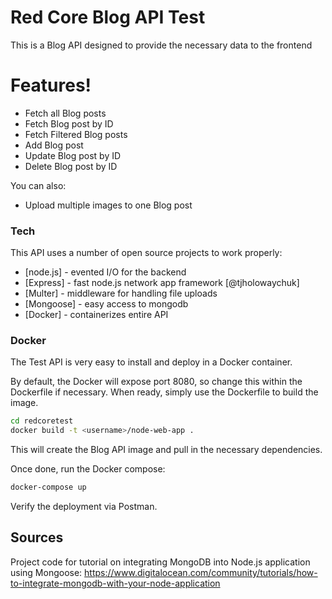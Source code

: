 # Red Core Blog API Test

This is a Blog API designed to provide the necessary data to the frontend

# Features!

  - Fetch all Blog posts
  - Fetch Blog post by ID
  - Fetch Filtered Blog posts
  - Add Blog post
  - Update Blog post by ID
  - Delete Blog post by ID

You can also:
  - Upload multiple images to one Blog post

### Tech

This API uses a number of open source projects to work properly:

* [node.js] - evented I/O for the backend
* [Express] - fast node.js network app framework [@tjholowaychuk]
* [Multer] - middleware for handling file uploads
* [Mongoose] - easy access to mongodb
* [Docker] - containerizes entire API

### Docker
The Test API is very easy to install and deploy in a Docker container.

By default, the Docker will expose port 8080, so change this within the Dockerfile if necessary. When ready, simply use the Dockerfile to build the image.

```sh
cd redcoretest
docker build -t <username>/node-web-app .
```
This will create the Blog API image and pull in the necessary dependencies.

Once done, run the Docker compose:

```sh
docker-compose up
```

Verify the deployment via Postman.

## Sources
Project code for tutorial on integrating MongoDB into Node.js application using Mongoose: https://www.digitalocean.com/community/tutorials/how-to-integrate-mongodb-with-your-node-application
